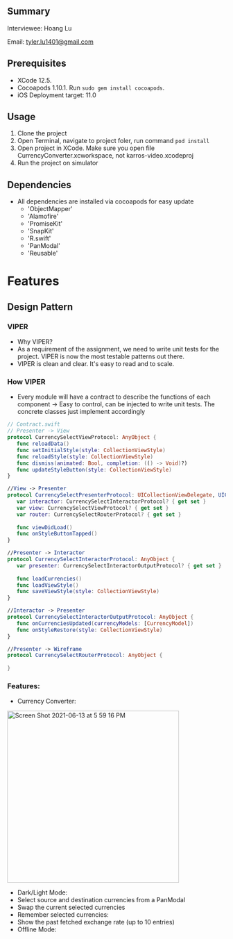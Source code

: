 ## Summary

Interviewee: Hoang Lu

Email: tyler.lu1401@gmail.com

## Prerequisites
* XCode 12.5.
* Cocoapods 1.10.1. Run `sudo gem install cocoapods`.
* iOS Deployment target: 11.0

## Usage
1. Clone the project
2. Open Terminal, navigate to project foler, run command `pod install`
3. Open project in XCode. Make sure you open file CurrencyConverter.xcworkspace, not karros-video.xcodeproj
4. Run the project on simulator

## Dependencies
* All dependencies are installed via cocoapods for easy update
  * 'ObjectMapper'
  * 'Alamofire'
  * 'PromiseKit'
  * 'SnapKit'
  * 'R.swift'
  * 'PanModal'
  * 'Reusable'

Features
=======

## Design Pattern
 ### VIPER
 * Why VIPER?
  * As a requirement of the assignment, we need to write unit tests for the project. VIPER is now the most testable patterns out there.
  * VIPER is clean and clear. It's easy to read and to scale.
  

 ### How VIPER
 * Every module will have a contract to describe the functions of each component -> Easy to control, can be injected to write unit tests. The concrete classes just implement accordingly
 ```swift
// Contract.swift
// Presenter -> View
protocol CurrencySelectViewProtocol: AnyObject {
    func reloadData()
    func setInitialStyle(style: CollectionViewStyle)
    func reloadStyle(style: CollectionViewStyle)
    func dismiss(animated: Bool, completion: (() -> Void)?)
    func updateStyleButton(style: CollectionViewStyle)
}

//View -> Presenter
protocol CurrencySelectPresenterProtocol: UICollectionViewDelegate, UICollectionViewDataSource {
    var interactor: CurrencySelectInteractorProtocol? { get set }
    var view: CurrencySelectViewProtocol? { get set }
    var router: CurrencySelectRouterProtocol? { get set }
    
    func viewDidLoad()
    func onStyleButtonTapped()
}

//Presenter -> Interactor
protocol CurrencySelectInteractorProtocol: AnyObject {
    var presenter: CurrencySelectInteractorOutputProtocol? { get set }
    
    func loadCurrencies()
    func loadViewStyle()
    func saveViewStyle(style: CollectionViewStyle)
}

//Interactor -> Presenter
protocol CurrencySelectInteractorOutputProtocol: AnyObject {
    func onCurrenciesUpdated(currencyModels: [CurrencyModel])
    func onStyleRestore(style: CollectionViewStyle)
}

//Presenter -> Wireframe
protocol CurrencySelectRouterProtocol: AnyObject {
    
}
 ```

### Features:
* Currency Converter:
<img width="396" alt="Screen Shot 2021-06-13 at 5 59 16 PM" src="https://user-images.githubusercontent.com/20063699/121804557-20e23b00-cc71-11eb-8e18-f24c63de4808.png">

* Dark/Light Mode:
* Select source and destination currencies from a PanModal
* Swap the current selected currencies
* Remember selected currencies:
* Show the past fetched exchange rate (up to 10 entries)
* Offline Mode:
